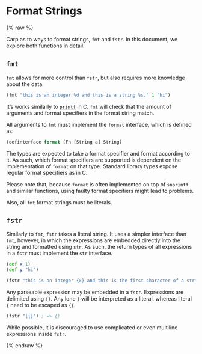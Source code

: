 # Format Strings

{% raw %}

Carp as to ways to format strings, `fmt` and `fstr`. In this document, we
explore both functions in detail.

## `fmt`

`fmt` allows for more control than `fstr`, but also requires more knowledge
about the data.

```clojure
(fmt "this is an integer %d and this is a string %s." 1 "hi")
```

It’s works similarly to [`printf`](https://en.wikipedia.org/wiki/Printf_format_string)
in C. `fmt` will check that the amount of arguments and format specifiers in
the format string match.

All arguments to `fmt` must implement the `format` interface, which is defined
as:

```clojure
(definterface format (Fn [String a] String)
```

The types are expected to take a format specifier and format according to it.
As such, which format specifiers are supported is dependent on the
implementation of `format` on that type. Standard library types expose regular
format specifiers as in C.

Please note that, because `format` is often implemented on top of `snprintf`
and similar functions, using faulty format specifiers might lead to problems.

Also, all `fmt` format strings must be literals.

## `fstr`

Similarly to `fmt`, `fstr` takes a literal string. It uses a simpler interface
than `fmt`, however, in which the expressions are embedded directly into the
string and formatted using `str`. As such, the return types of all expressions
in a `fstr` must implement the `str` interface.

```clojure
(def x 1)
(def y "hi")

(fstr "this is an integer {x} and this is the first character of a string {(head x)}")
```

Any parseable expression may be  embedded in a `fstr`. Expressions are
delimited using `{}`. Any lone `}` will be  interpreted as a literal, whereas
literal `{` need to be escaped as `{{`.

```clojure
(fstr "{{}") ; => {}
```

While possible, it is discouraged to use complicated or even multiline
expressions inside `fstr`.

{% endraw %}
